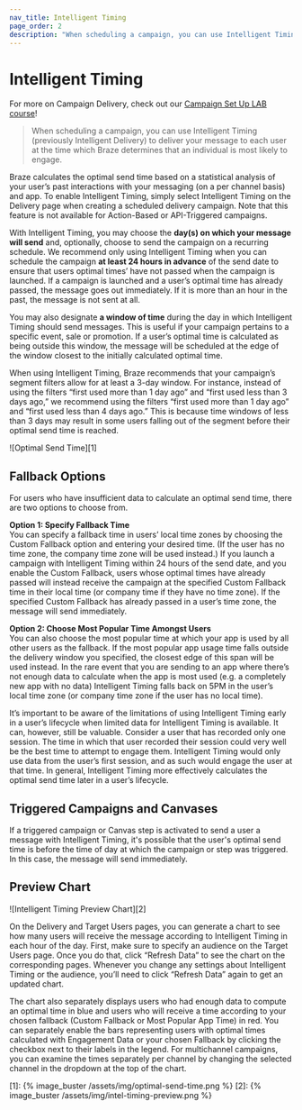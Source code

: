 ```yaml
---
nav_title: Intelligent Timing
page_order: 2
description: "When scheduling a campaign, you can use Intelligent Timing (previously Intelligent Delivery) to deliver your message to each user at the time which Braze determines that an individual is most likely to engage. "
---
```

# Intelligent Timing

For more on Campaign Delivery, check out our [Campaign Set Up LAB course](http://lab.braze.com/campaign-setup-delivery-targeting-conversions)!

> When scheduling a campaign, you can use Intelligent Timing (previously Intelligent Delivery) to deliver your message to each user at the time which Braze determines that an individual is most likely to engage. 

Braze calculates the optimal send time based on a statistical analysis of your user’s past interactions with your messaging (on a per channel basis) and app. To enable Intelligent Timing, simply select Intelligent Timing on the Delivery page when creating a scheduled delivery campaign. Note that this feature is not available for Action-Based or API-Triggered campaigns.

With Intelligent Timing, you may choose the __day(s) on which your message will send__ and, optionally, choose to send the campaign on a recurring schedule. We recommend only using Intelligent Timing when you can schedule the campaign __at least 24 hours in advance__ of the send date to ensure that users optimal times’ have not passed when the campaign is launched. If a campaign is launched and a user’s optimal time has already passed, the message goes out immediately. If it is more than an hour in the past, the message is not sent at all.

You may also designate __a window of time__ during the day in which Intelligent Timing should send messages. This is useful if your campaign pertains to a specific event, sale or promotion. If a user’s optimal time is calculated as being outside this window, the message will be scheduled at the edge of the window closest to the initially calculated optimal time.

When using Intelligent Timing, Braze recommends that your campaign’s segment filters allow for at least a 3-day window. For instance, instead of using the filters “first used more than 1 day ago” and “first used less than 3 days ago,” we recommend using the filters “first used more than 1 day ago” and “first used less than 4 days ago.” This is because time windows of less than 3 days may result in some users falling out of the segment before their optimal send time is reached. 

![Optimal Send Time][1]

## Fallback Options

For users who have insufficient data to calculate an optimal send time, there are two options to choose from.

__Option 1: Specify Fallback Time__<br>
You can specify a fallback time in users’ local time zones by choosing the Custom Fallback option and entering your desired time. (If the user has no time zone, the company time zone will be used instead.) If you launch a campaign with Intelligent Timing within 24 hours of the send date, and you enable the Custom Fallback, users whose optimal times have already passed will instead receive the campaign at the specified Custom Fallback time in their local time (or company time if they have no time zone). If the specified Custom Fallback has already passed in a user’s time zone, the message will send immediately.

__Option 2: Choose Most Popular Time Amongst Users__<br>
You can also choose the most popular time at which your app is used by all other users as the fallback. If the most popular app usage time falls outside the delivery window you specified, the closest edge of this span will be used instead. In the rare event that you are sending to an app where there’s not enough data to calculate when the app is most used (e.g. a completely new app with no data) Intelligent Timing falls back on 5PM in the user’s local time zone (or company time zone if the user has no local time).

It’s important to be aware of the limitations of using Intelligent Timing early in a user’s lifecycle when limited data for Intelligent Timing is available. It can, however, still be valuable. Consider a user that has recorded only one session. The time in which that user recorded their session could very well be the best time to attempt to engage them. Intelligent Timing would only use data from the user’s first session, and as such would engage the user at that time. In general, Intelligent Timing more effectively calculates the optimal send time later in a user’s lifecycle.


## Triggered Campaigns and Canvases

If a triggered campaign or Canvas step is activated to send a user a message with Intelligent Timing, it's possible that the user's optimal send time is before the time of day at which the campaign or step was triggered. In this case, the message will send immediately.

## Preview Chart

![Intelligent Timing Preview Chart][2]


On the Delivery and Target Users pages, you can generate a chart to see how many users will receive the message according to Intelligent Timing in each hour of the day. First, make sure to specify an audience on the Target Users page. Once you do that, click “Refresh Data” to see the chart on the corresponding pages. Whenever you change any settings about Intelligent Timing or the audience, you’ll need to click “Refresh Data” again to get an updated chart.  

The chart also separately displays users who had enough data to compute an optimal time in blue and users who will receive a time according to your chosen fallback (Custom Fallback or Most Popular App Time) in red. You can separately enable the bars representing users with optimal times calculated with Engagement Data or your chosen Fallback by clicking the checkbox next to their labels in the legend. For multichannel campaigns, you can examine the times separately per channel by changing the selected channel in the dropdown at the top of the chart.

[1]: {% image_buster /assets/img/optimal-send-time.png %}
[2]: {% image_buster /assets/img/intel-timing-preview.png %}
